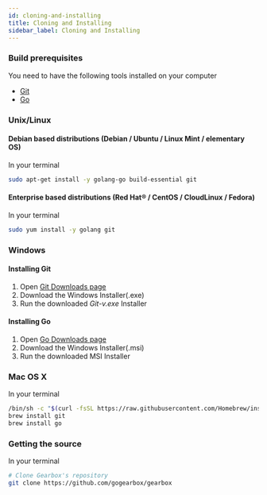 ```yaml
---
id: cloning-and-installing
title: Cloning and Installing
sidebar_label: Cloning and Installing
---
```


### Build prerequisites

You need to have the following tools installed on your computer
+ [Git](https://git-scm.com)
+ [Go](https://golang.org/dl/)

### Unix/Linux

#### Debian based distributions (Debian / Ubuntu / Linux Mint / elementary OS)
In your terminal
``` bash
sudo apt-get install -y golang-go build-essential git
```

#### Enterprise based distributions (Red Hat® / CentOS / CloudLinux / Fedora)
In your terminal
``` bash
sudo yum install -y golang git
```
### Windows
#### Installing Git
1. Open [Git Downloads page](https://git-scm.com/downloads)
2. Download the Windows Installer(.exe)
3. Run the downloaded _Git-v.exe_ Installer

#### Installing Go
1. Open [Go Downloads page](https://golang.org/dl/)
2. Download the Windows Installer(.msi)
3. Run the downloaded MSI Installer


### Mac OS X
In your terminal
``` bash
/bin/sh -c "$(curl -fsSL https://raw.githubusercontent.com/Homebrew/install/master/install.sh)"
brew install git
brew install go
```
### Getting the source
In your terminal
``` bash
# Clone Gearbox's repository
git clone https://github.com/gogearbox/gearbox
```